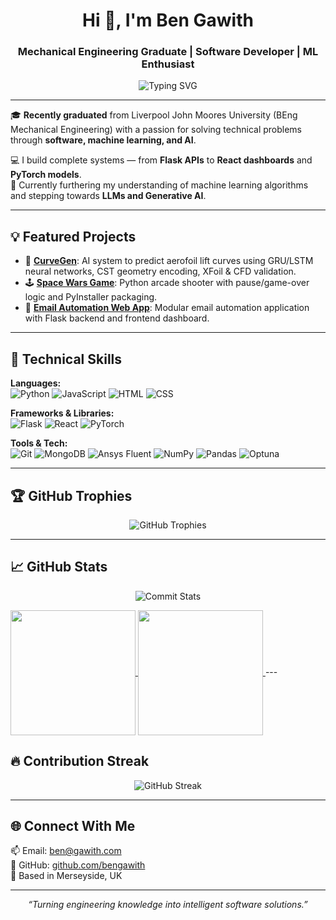 <h1 align="center">Hi 👋, I'm Ben Gawith</h1>
<h3 align="center">Mechanical Engineering Graduate | Software Developer | ML Enthusiast</h3>

<p align="center">
  <img src="https://readme-typing-svg.demolab.com?font=Fira+Code&size=20&pause=1000&center=true&vCenter=true&multiline=true&width=500&height=60&lines=Creating+Solutions+For+Any+Problem;ML%2C+AI%2C+Flask%2C+React%2C+PyTorch+%F0%9F%A7%91%E2%80%8D%F0%9F%92%BB" alt="Typing SVG" />
</p>

---

🎓 **Recently graduated** from Liverpool John Moores University (BEng Mechanical Engineering) with a passion for solving technical problems through **software, machine learning, and AI**.

💻 I build complete systems — from **Flask APIs** to **React dashboards** and **PyTorch models**.  
🚀 Currently furthering my understanding of machine learning algorithms and stepping towards **LLMs and Generative AI**.

---

## 💡 Featured Projects

- 🔬 [**CurveGen**](https://github.com/bengawith/curve_gen): AI system to predict aerofoil lift curves using GRU/LSTM neural networks, CST geometry encoding, XFoil & CFD validation.
- 🕹 [**Space Wars Game**](https://github.com/bengawith/space_wars): Python arcade shooter with pause/game-over logic and PyInstaller packaging.
- 📨 [**Email Automation Web App**](https://github.com/bengawith/email-automation): Modular email automation application with Flask backend and frontend dashboard.

---

## 🧠 Technical Skills

**Languages:**  
![Python](https://img.shields.io/badge/Python-3776AB?style=flat&logo=python&logoColor=white)
![JavaScript](https://img.shields.io/badge/JavaScript-F7DF1E?style=flat&logo=javascript&logoColor=black)
![HTML](https://img.shields.io/badge/HTML5-E34F26?style=flat&logo=html5&logoColor=white)
![CSS](https://img.shields.io/badge/CSS3-1572B6?style=flat&logo=css3&logoColor=white)

**Frameworks & Libraries:**  
![Flask](https://img.shields.io/badge/Flask-000000?style=flat&logo=flask)
![React](https://img.shields.io/badge/React-20232A?style=flat&logo=react)
![PyTorch](https://img.shields.io/badge/PyTorch-EE4C2C?style=flat&logo=pytorch&logoColor=white)

**Tools & Tech:**  
![Git](https://img.shields.io/badge/Git-F05032?style=flat&logo=git&logoColor=white)
![MongoDB](https://img.shields.io/badge/MongoDB-4EA94B?style=flat&logo=mongodb&logoColor=white)
![Ansys Fluent](https://img.shields.io/badge/ANSYS-Fluent-yellow?style=flat)
![NumPy](https://img.shields.io/badge/NumPy-013243?style=flat&logo=numpy&logoColor=white)
![Pandas](https://img.shields.io/badge/Pandas-150458?style=flat&logo=pandas&logoColor=white)
![Optuna](https://img.shields.io/badge/Optuna-1E90FF?style=flat)

---

## 🏆 GitHub Trophies

<p align="center">
  <img src="https://github-profile-trophy.vercel.app/?username=bengawith&theme=radical&row=1&column=6" alt="GitHub Trophies" />
</p>

---

## 📈 GitHub Stats

<p align="center">
  <img src ="http://github-profile-summary-cards.vercel.app/api/cards/profile-details?username=bengawith&theme=midnight_purple" alt="Commit Stats" />
</p>

<a href="https://github.com/anuraghazra/github-readme-stats">
  <img height=200 align="center" src="https://github-readme-stats.vercel.app/api?username=bengawith&theme=aura" />
</a>
<a href="https://github.com/anuraghazra/convoychat">
  <img height=200 align="center" src="https://github-readme-stats.vercel.app/api/top-langs?username=bengawith&theme=aura&layout=compact&langs_count=8&card_width=320" />
</a>
---

## 🔥 Contribution Streak

<p align="center">
  <img src="https://streak-stats.demolab.com?user=bengawith&theme=radical&hide_border=true" alt="GitHub Streak" />
</p>

---

## 🌐 Connect With Me

📫 Email: [ben@gawith.com](mailto:ben@gawith.com)  
🔗 GitHub: [github.com/bengawith](https://github.com/bengawith)  
📍 Based in Merseyside, UK

---

<p align="center"><i>“Turning engineering knowledge into intelligent software solutions.”</i></p>
